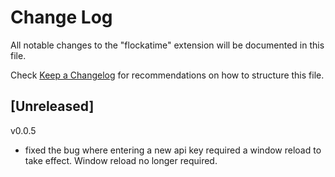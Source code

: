 # Change Log

All notable changes to the "flockatime" extension will be documented in this file.

Check [Keep a Changelog](http://keepachangelog.com/) for recommendations on how to structure this file.

## [Unreleased]

v0.0.5

  - fixed the bug where entering a new api key required a window reload to take effect.  Window reload no longer required.